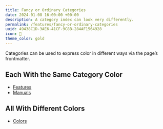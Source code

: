 ```yaml
---
title: Fancy or Ordinary Categories
date: 2024-01-08 16:00:00 +00:00
description: A category index can look very differently.
permalink: /features/fancy-or-ordinary-categories
uuid: 49438C1D-3AE6-41CF-9C8B-284AF1564928
icon: 🎩
theme_color: gold
---
```

Categories can be used to express color in different ways via the page’s frontmatter.

## Each With the Same Category Color

- [Features](/features/)
- [Manuals](/manuals/)

## All With Different Colors

- [Colors](/colors/)
